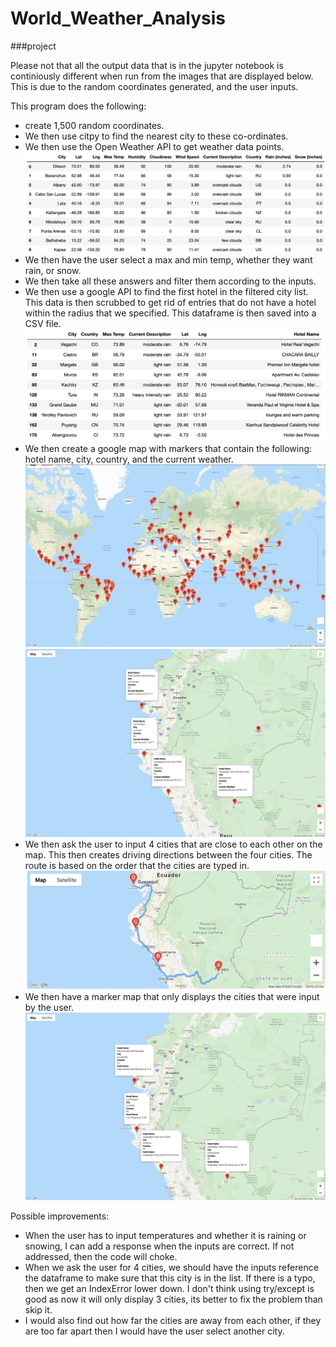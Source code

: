 # World_Weather_Analysis

###project

Please not that all the output data that is in the jupyter notebook is continiously different when run from the images that are displayed below. This is due to the random coordinates generated, and the user inputs.

This program does the following:
- create 1,500 random coordinates. 
- We then use citpy to find the nearest city to these co-ordinates. 
- We then use the Open Weather API to get weather data points. 
![](image/DF_weather.png)
- We then have the user select a max and min temp, whether they want rain, or snow. 
- We then take all these answers and filter them according to the inputs. 
- We then use a google API to find the first hotel in the filtered city list. This data is then scrubbed to get rid of entries that do not have a hotel within the radius that we specified. This dataframe is then saved into a CSV file. 
![](image/df_with_hotel.png)
- We then create a google map with markers that contain the following: hotel name, city, country, and the current weather.
![](image/all_markers.png)
![](image/WeatherPy_vacation_map.png)
- We then ask the user to input 4 cities that are close to each other on the map. This then creates driving directions between the four cities. The route is based on the order that the cities are typed in.
![](image/WeatherPy_travel_map.png)
- We then have a marker map that only displays the cities that were input by the user.
![](image/WeatherPy_travel_map_markers.png)

Possible improvements:
- When the user has to input temperatures and whether it is raining or snowing, I can add a response when the inputs are correct. If not addressed, then the code will choke.
- When we ask the user for 4 cities, we should have the inputs reference the dataframe to make sure that this city is in the list. If there is a typo, then we get an IndexError lower down. I don't think using try/except is good as now it will only display 3 cities, its better to fix the problem than skip it.
- I would also find out how far the cities are away from each other, if they are too far apart then I would have the user select another city.
